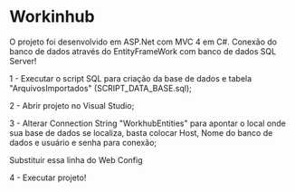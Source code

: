 # Workinhub

O projeto foi desenvolvido em ASP.Net com MVC 4 em C#.
Conexão do banco de dados através do EntityFrameWork com banco de dados SQL Server!

1 - Executar o script SQL para criação da base de dados e tabela "ArquivosImportados" (SCRIPT_DATA_BASE.sql); 

2 - Abrir projeto no Visual Studio;

3 - Alterar Connection String "WorkhubEntities" para apontar o local onde sua base de dados se localiza, basta colocar Host, Nome do banco de dados e usuário e senha para conexão;


Substituir essa linha do Web Config

<add name="WorkhubEntities" connectionString="metadata=res://*/DB.csdl|res://*/DB.ssdl|res://*/DB.msl;provider=System.Data.SqlClient;provider connection string=&quot;data source=HOST;initial catalog=WorkHub;integrated security=False; User Id=USUARIO; Password=SUASENHA MultipleActiveResultSets=True;App=EntityFramework&quot;" providerName="System.Data.EntityClient" />

4 - Executar projeto!
